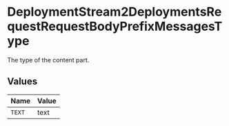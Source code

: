 # DeploymentStream2DeploymentsRequestRequestBodyPrefixMessagesType

The type of the content part.


## Values

| Name   | Value  |
| ------ | ------ |
| `TEXT` | text   |